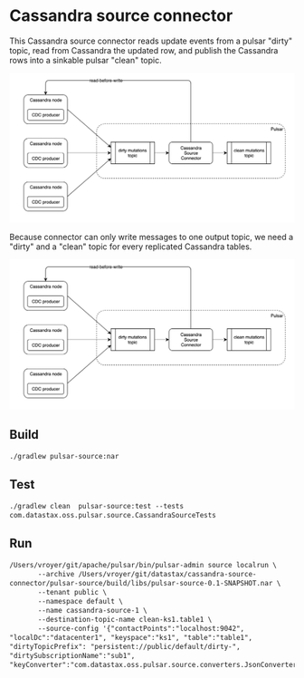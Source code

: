 # Cassandra source connector

This Cassandra source connector reads update events from a pulsar "dirty" topic, 
read from Cassandra the updated row, and publish the Cassandra rows into a sinkable pulsar "clean" topic.

![Cassandra-source-connector](cassandra-source-connector.png)

Because connector can only write messages to one output topic, we need a "dirty" and a "clean" topic for
every replicated Cassandra tables.

![Cassandra-source-connector](cassandra-source-connector.png)

## Build

    ./gradlew pulsar-source:nar

## Test

    ./gradlew clean  pulsar-source:test --tests com.datastax.oss.pulsar.source.CassandraSourceTests
    
## Run

    /Users/vroyer/git/apache/pulsar/bin/pulsar-admin source localrun \
           --archive /Users/vroyer/git/datastax/cassandra-source-connector/pulsar-source/build/libs/pulsar-source-0.1-SNAPSHOT.nar \
           --tenant public \
           --namespace default \
           --name cassandra-source-1 \
           --destination-topic-name clean-ks1.table1 \
           --source-config '{"contactPoints":"localhost:9042", "localDc":"datacenter1", "keyspace":"ks1", "table":"table1", "dirtyTopicPrefix": "persistent://public/default/dirty-", "dirtySubscriptionName":"sub1", "keyConverter":"com.datastax.oss.pulsar.source.converters.JsonConverter","valueConverter":"com.datastax.oss.pulsar.source.converters.JsonConverter"}'
